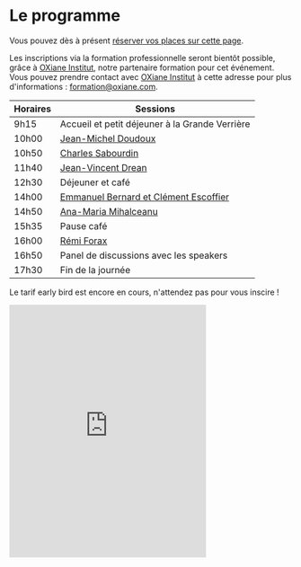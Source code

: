 # Le programme

<!-- MACRO{snippet|debug=false|ignoreDownloadError=false|verbatim=false|file=src/site/resources/fragments/breadcrum.snippet.html} -->

Vous pouvez dès à
présent [réserver vos places sur cette page](https://www.helloasso.com/associations/bjpc/evenements/paris-jug-s-java-day-2023).

Les inscriptions via la formation professionnelle seront bientôt possible, grâce
à [OXiane Institut](https://www.oxiane.com/), notre partenaire formation pour cet événement. Vous pouvez prendre contact
avec [OXiane Institut](https://www.oxiane.com/) à cette adresse pour plus
d'informations : [formation@oxiane.com](mailto:formation@oxiane.com).

<!--
Les détails du parcours pédagogique se trouvent ici : <https://www.oxiane.com/parcours-pedagogique-javaday-2023/>. Vous pouvez prendre contact avec OXiane à l'adresse suivante : [formation@oxiane.com](mailto:formation@oxiane.com).
-->

| Horaires | Sessions                                                              |
|----------|-----------------------------------------------------------------------|
| 9h15     | Accueil et petit déjeuner à la Grande Verrière                        |
| 10h00    | [Jean-Michel Doudoux](speakers.md#jean-michel)                        |
| 10h50    | [Charles Sabourdin](speakers.md#charles)                              |
| 11h40    | [Jean-Vincent Drean](speakers.md#jean-vincent)                        |
| 12h30    | Déjeuner et café                                                      |
| 14h00    | [Emmanuel Bernard et Clément Escoffier](speakers.md#emmanuel-clement) |
| 14h50    | [Ana-Maria Mihalceanu](speakers.md#ana-maria)                         |
| 15h35    | Pause café                                                            |
| 16h00    | [Rémi Forax](speakers.md#remi)                                        |
| 16h50    | Panel de discussions avec les speakers                                |
| 17h30    | Fin de la journée                                                     |

Le tarif early bird est encore en cours, n'attendez pas pour vous inscire !

<iframe id="haWidget" allowtransparency="true" src="https://www.helloasso.com/associations/bjpc/evenements/paris-jug-s-java-day-2025/widget-vignette" style="width: 350px; height: 450px; border: none;"></iframe>

